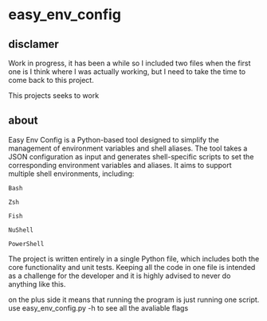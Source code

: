 # easy_env_config

## disclamer
Work in progress, it has been a while so I included two files when the first one is I think where I was actually working, but I need to take the time to come back to this project.

This projects seeks to work

## about
Easy Env Config is a Python-based tool designed to simplify the management of environment variables and shell aliases. The tool takes a JSON configuration as input and generates shell-specific scripts to set the corresponding environment variables and aliases. It aims to support multiple shell environments, including:

    Bash

    Zsh

    Fish

    NuShell

    PowerShell

The project is written entirely in a single Python file, which includes both the core functionality and unit tests. Keeping all the code in one file is intended as a challenge for the developer and it is highly advised to never do anything like this.

on the plus side it means that running the program is just running one script.
use easy_env_config.py -h to see all the avaliable flags 
